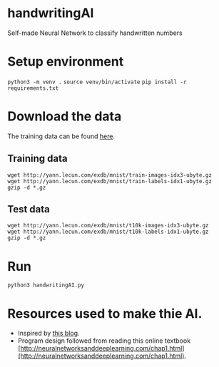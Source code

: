 # handwritingAI
Self-made Neural Network to classify handwritten numbers

# Setup environment
`python3 -m venv .`
`source venv/bin/activate`
`pip install -r requirements.txt`

# Download the data
The training data can be found [here](http://yann.lecun.com/exdb/mnist/).

## Training data
```
wget http://yann.lecun.com/exdb/mnist/train-images-idx3-ubyte.gz
wget http://yann.lecun.com/exdb/mnist/train-labels-idx1-ubyte.gz
gzip -d *.gz
```

## Test data
```
wget http://yann.lecun.com/exdb/mnist/t10k-images-idx3-ubyte.gz
wget http://yann.lecun.com/exdb/mnist/t10k-labels-idx1-ubyte.gz
gzip -d *.gz
```

# Run
`python3 handwritingAI.py`

# Resources used to make thie AI.
* Inspired by [this blog](https://towardsdatascience.com/how-to-build-your-own-neural-network-from-scratch-in-python-68998a08e4f6).
* Program design followed from reading this online textbook [http://neuralnetworksanddeeplearning.com/chap1.html](http://neuralnetworksanddeeplearning.com/chap1.html).
